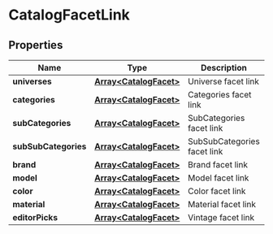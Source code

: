 
# CatalogFacetLink

## Properties
Name | Type | Description | Notes
------------ | ------------- | ------------- | -------------
**universes** | [**Array&lt;CatalogFacet&gt;**](CatalogFacet.md) | Universe facet link |  [optional]
**categories** | [**Array&lt;CatalogFacet&gt;**](CatalogFacet.md) | Categories facet link |  [optional]
**subCategories** | [**Array&lt;CatalogFacet&gt;**](CatalogFacet.md) | SubCategories facet link |  [optional]
**subSubCategories** | [**Array&lt;CatalogFacet&gt;**](CatalogFacet.md) | SubSubCategories facet link |  [optional]
**brand** | [**Array&lt;CatalogFacet&gt;**](CatalogFacet.md) | Brand facet link |  [optional]
**model** | [**Array&lt;CatalogFacet&gt;**](CatalogFacet.md) | Model facet link |  [optional]
**color** | [**Array&lt;CatalogFacet&gt;**](CatalogFacet.md) | Color facet link |  [optional]
**material** | [**Array&lt;CatalogFacet&gt;**](CatalogFacet.md) | Material facet link |  [optional]
**editorPicks** | [**Array&lt;CatalogFacet&gt;**](CatalogFacet.md) | Vintage facet link |  [optional]




